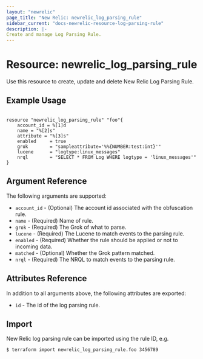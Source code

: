 ```yaml
---
layout: "newrelic"
page_title: "New Relic: newrelic_log_parsing_rule"
sidebar_current: "docs-newrelic-resource-log-parsing-rule"
description: |-
Create and manage Log Parsing Rule.
---
```


# Resource: newrelic\_log\_parsing\_rule

Use this resource to create, update and delete New Relic Log Parsing Rule.

## Example Usage

```hcl

resource "newrelic_log_parsing_rule" "foo"{
	account_id = %[1]d
	name = "%[2]s"
	attribute = "%[3]s"
	enabled     = true
    grok        = "sampleattribute='%%{NUMBER:test:int}'"
    lucene      = "logtype:linux_messages"
    nrql        = "SELECT * FROM Log WHERE logtype = 'linux_messages'"
}

```


## Argument Reference

The following arguments are supported:

* `account_id` - (Optional) The account id associated with the obfuscation rule.
* `name` - (Required) Name of rule.
* `grok` - (Required) The Grok of what to parse.
* `lucene` - (Required) The Lucene to match events to the parsing rule.
* `enabled` - (Required) Whether the rule should be applied or not to incoming data.
* `matched` - (Optional) Whether the Grok pattern matched.
* `nrql` - (Required) The NRQL to match events to the parsing rule.




## Attributes Reference

In addition to all arguments above, the following attributes are exported:

* `id` - The id of the log parsing rule.

## Import

New Relic log parsing rule can be imported using the rule ID, e.g.

```bash
$ terraform import newrelic_log_parsing_rule.foo 3456789
```